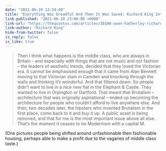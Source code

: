 ```yaml
---
date: "2021-06-19 12:34:40"
title: "Everything Was Dreadful And Then It Was Saved: Richard King Interviews Owen  Hatherley"
link-published: "2021-06-18 23:00:00 +0000"
link-url: "https://thequietus.com/articles/30106-owen-hatherley-richard-king-clean-living-under-difficult-circumstances-interview"
link-author: "Richard King"
hide-from-twitter: false
is_reply: false
is_like: true
---
```


> Then I think what happens is the middle class, who are always in Britain – and especially with things that are not music and not fashion – the leaders of aesthetic trends, decided that they loved the Victorian era. It cannot be emphasised enough that it came from Alan Bennett moving to that Victorian slum in Camden and knocking through the walls and thinking it’s wonderful. And that filtered down. So people didn’t want to live in a nice new flat in the Elephant & Castle. They wanted to live in Orpington or Dartford. That meant that Brutalism – architecture that was originally aspirational – ended up becoming the architecture for people who couldn’t afford to live anywhere else. And then, two decades later, the hipsters who invented Brutalism in the first place, come back to it and buy it up. A public asset is being removed, and that for me is the most important issue above all else. That’s the moment it ceases to be Modernism with a capital M.

(One pictures people being shifted around unfashionable then fashionable housing, perhaps able to make a profit due to the vagaries of middle class taste.)
